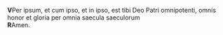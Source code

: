 **V**Per ipsum, et cum ipso, et in ipso, est tibi Deo Patri omnipotenti,
omnis honor et gloria per omnia saecula saeculorum  
**R**Amen.
